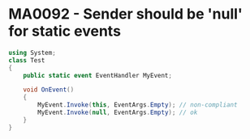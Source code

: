 # MA0092 - Sender should be 'null' for static events

````c#
using System;
class Test
{
    public static event EventHandler MyEvent;

    void OnEvent()
    {
        MyEvent.Invoke(this, EventArgs.Empty); // non-compliant
        MyEvent.Invoke(null, EventArgs.Empty); // ok
    }
}
````
